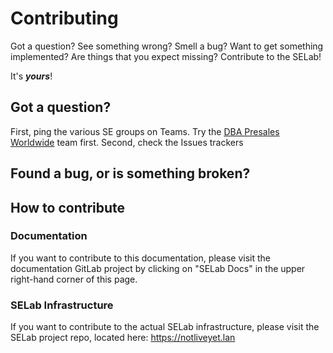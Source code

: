 # Contributing

Got a question? See something wrong? Smell a bug? Want to get something
implemented? Are things that you expect missing? Contribute to the SELab!

It's ***yours***!

## Got a question?

First, ping the various SE groups on Teams. Try the 
[DBA Presales Worldwide](https://teams.microsoft.com/l/team/19%3a31e562cdac334bae8a51c5f99d8c3ceb%40thread.skype/conversations?groupId=b9bd9652-e7fd-402e-bc01-7e56c070c80c&tenantId=92b796c5-5839-40a6-8dd9-c1fad320c69b)
team first. Second, check the Issues trackers


## Found a bug, or is something broken?

## How to contribute 



### Documentation
If you want to contribute to this documentation, please visit the documentation
GitLab project by clicking on "SELab Docs" in the upper right-hand corner of
this page.

### SELab Infrastructure
If you want to contribute to the actual SELab infrastructure, please visit the
SELab project repo, located here: https://notliveyet.lan

